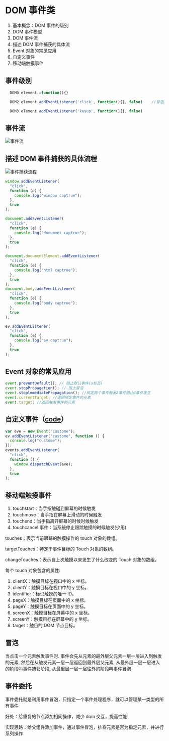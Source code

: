 # DOM 事件类

1. 基本概念：DOM 事件的级别
2. DOM 事件模型
3. DOM 事件流
4. 描述 DOM 事件捕获的具体流
5. Event 对象的常见应用
6. 自定义事件
7. 移动端触摸事件

## 事件级别

```js
  DOM0 element.=function(){}

  DOM2 element.addEventListener('click', function(){}, false)    //冒泡false和捕获true

  DOM3 element.addEventListener('keyup', function(){}, false)
```

## 事件流

![事件流](../screenshots/面试-DOM事件-事件流.png)

## 描述 DOM 事件捕获的具体流程

![事件捕获流程](../screenshots/面试-DOM事件-事件捕获流程.png)

```js
window.addEventListener(
  "click",
  function (e) {
    console.log("window captrue");
  },
  true
);

document.addEventListener(
  "click",
  function (e) {
    console.log("document captrue");
  },
  true
);

document.documentElement.addEventListener(
  "click",
  function (e) {
    console.log("html captrue");
  },
  true
);
document.body.addEventListener(
  "click",
  function (e) {
    console.log("body captrue");
  },
  true
);

ev.addEventListener(
  "click",
  function (e) {
    console.log("ev captrue");
  },
  true
);
```

## Event 对象的常见应用

```js
event.preventDefault(); // 阻止默认事件(a标签)
event.stopPropagation(); // 阻止冒泡
event.stoplmmediatePropagation(); //绑定两个事件触发A事件阻止B事件发生
event.currentTarget; //返回绑定事件的元素
event.target; //返回触发事件的元素
```

## 自定义事件（[code](https://github.com/WuChenDi/Front-End/blob/master/04-%E9%9D%A2%E8%AF%95/2018%E5%B9%B4%E5%BA%95Coding/event.html)）

```js
var eve = new Event("custome");
ev.addEventListener("custome", function () {
  console.log("custome");
});
events.addEventListener(
  "click",
  function () {
    window.dispatchEvent(eve);
  },
  true
);
```

## 移动端触摸事件

1. touchstart：当手指触碰到屏幕的时候触发
2. touchmove：当手指在屏幕上滑动的时候触发
3. touchend：当手指离开屏幕的时候时候触发
4. touchcancel 事件：当系统停止跟踪触摸的时候触发(少用)

touches：表示当前跟踪的触摸操作的 touch 对象的数组。

targetTouches：特定于事件目标的 Touch 对象的数组。

changeTouches：表示自上次触摸以来发生了什么改变的 Touch 对象的数组。

每个 touch 对象包含的属性:

1. clientX：触摸目标在视口中的 x 坐标。
2. clientY：触摸目标在视口中的 y 坐标。
3. identifier：标识触摸的唯一 ID。
4. pageX：触摸目标在页面中的 x 坐标。
5. pageY：触摸目标在页面中的 y 坐标。
6. screenX：触摸目标在屏幕中的 x 坐标。
7. screenY：触摸目标在屏幕中的 y 坐标。
8. target：触目的 DOM 节点目标。

## 冒泡

当点击一个元素触发事件时. 事件会先从元素的最外层父元素一层一层进入到触发的元素, 然后在从触发元素一层一层返回到最外层父元素, 从最外层一层一层进入的阶段叫事件捕获阶段, 从最里层一层一层往外的阶段叫事件冒泡

## 事件委托

事件委托就是利用事件冒泡，只指定一个事件处理程序，就可以管理某一类型的所有事件

好处：给重复的节点添加相同操作，减少 dom 交互，提高性能

实现思路：给父组件添加事件，通过事件冒泡，排查元素是否为指定元素，并进行系列操作
